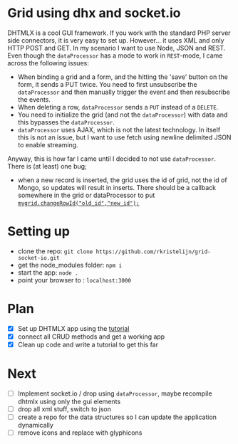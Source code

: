 # Grid using dhx and socket.io

DHTMLX is a cool GUI framework. If you work with the standard PHP server side connectors, it is very easy to set up. However... it uses XML and only HTTP POST and GET. In my scenario I want to use Node, JSON and REST. Even though the `dataProcessor` has a mode to work in `REST`-mode, I came across the following issues:

* When binding a grid and a form, and the hitting the 'save' button on the form, it sends a PUT twice. You need to first unsubscribe the `dataProcessor` and then manually trigger the event and then resubscribe the events.
* When deleting a row, `dataProcessor` sends a `PUT` instead of a `DELETE`.
* You need to initialize the grid (and not the `dataProcessor`) with data and this bypasses the `dataProcessor`. 
* `dataProcessor` uses AJAX, which is not the latest technology. In itself this is not an issue, but I want to use fetch using newline delimited JSON to enable streaming.

Anyway, this is how far I came until I decided to not use `dataProcessor`. There is (at least) one bug; 

- when a new record is inserted, the grid uses the id of grid, not the id of Mongo, so updates will result in inserts. There should be a callback somewhere in the grid or dataProcessor to put [`mygrid.changeRowId("old_id","new_id");`](https://docs.dhtmlx.com/grid__basic_operations.html#setting_id)

# Setting up

* clone the repo: `git clone https://github.com/rkristelijn/grid-socket-io.git`
* get the node_modules folder: `npm i`
* start the app: `node .`
* point your browser to : `localhost:3000`

# Plan

- [x] Set up DHTMLX app using the [tutorial](https://docs.dhtmlx.com/tutorials__first_app__index.html)
- [x] connect all CRUD methods and get a working app
- [x] Clean up code and write a tutorial to get this far

# Next

- [ ] Implement socket.io / drop using `dataProcessor`, maybe recompile dhtmlx using only the gui elements
- [ ] drop all xml stuff, switch to json
- [ ] create a repo for the data structures so I can update the application dynamically
- [ ] remove icons and replace with glyphicons
